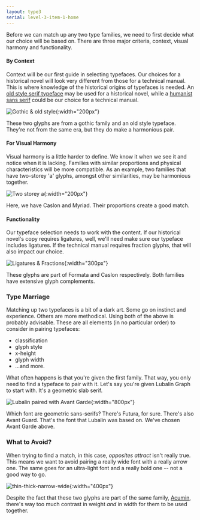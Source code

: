 ```yaml
---
layout: type3
serial: level-3-item-1-home
---
```

Before we can match up any two type families, we need to first decide what our choice will be based on. There are three major criteria, context, visual harmony and functionality.

#### By Context

Context will be our first guide in selecting typefaces. Our choices for a historical novel will look very different from those for a technical manual. This is where knowledge of the historical origins of typefaces is needed. An [old style serif typeface]({{site.baseurl}}/type-3/poster/classification-categories.html#old-style) may be used for a historical novel, while a [humanist sans serif]({{site.baseurl}}/type-3/poster/classification-categories.html#sans-serif) could be our choice for a technical manual.

![Gothic & old style]({{site.url}}/svg/gothic-old-style.svg "Gothic & old style"){:width="200px"}

These two glyphs are from a gothic family and an old style typeface. They're not from the same era, but they do make a harmonious pair.

#### For Visual Harmony

Visual harmony is a little harder to define. We know it when we see it and notice when it is lacking. Families with similar proportions and physical characteristics will be more compatible. As an example, two families that have two-storey 'a' glyphs, amongst other similarities, may be harmonious together.

![Two storey a]({{site.url}}/svg/two-storey-a.svg "Two storey a"){:width="200px"}

Here, we have Caslon and Myriad. Their proportions create a good match.

#### Functionality

Our typeface selection needs to work with the content. If our historical novel's copy requires ligatures, well, we'll need make sure our typeface includes ligatures. If the technical manual requires fraction glyphs, that will also impact our choice.

![Ligatures & Fractions]({{site.url}}/svg/ligature-fraction.svg "Ligatures & Fractions"){:width="300px"}

These glyphs are part of Formata and Caslon respectively. Both families have extensive glyph complements.

### Type Marriage

Matching up two typefaces is a bit of a dark art. Some go on instinct and experience. Others are more methodical. Using both of the above is probably advisable. These are all elements (in no particular order) to consider in pairing typefaces:

<ul class="hasBullets">
	<li>classification</li>
	<li>glyph style</li>
	<li>x-height</li>
	<li>glyph width</li>
	<li>...and more.</li>
</ul>

What often happens is that you're given the first family. That way, you only need to find a typeface to pair with it. Let's say you're given Lubalin Graph to start with. It's a geometric slab serif.

![Lubalin paired with Avant Garde]({{site.url}}/svg/lubalin-avant-garde-pairing.svg "Lubalin paired with Avant Garde"){:width="800px"}

Which font are geometric sans-serifs? There's Futura, for sure. There's also Avant Guard. That's the font that Lubalin was based on. We've chosen Avant Garde above.

### What to Avoid?

When trying to find a match, in this case, *opposites attract* isn't really true. This means we want to avoid pairing a really wide font with a really arrow one. The same goes for an ultra-light font and a really bold one -- not a good way to go.

![thin-thick-narrow-wide]({{site.url}}/svg/thin-thick-narrow-wide.svg "thin-thick-narrow-wide"){:width="400px"}

Despite the fact that these two glyphs are part of the same family, [Acumin](https://acumin.typekit.com), there's way too much contrast in weight *and* in width for them to be used together.